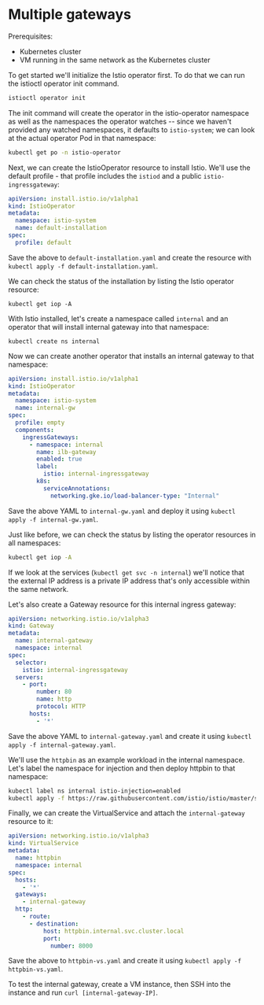 # Multiple gateways

Prerequisites:
- Kubernetes cluster
- VM running in the same network as the Kubernetes cluster

To get started we'll initialize the Istio operator first. To do that we can run the istioctl operator init command.

```sh
istioctl operator init
```

The init command will create the operator in the istio-operator namespace as well as the namespaces the operator watches -- since we haven't provided any watched namespaces, it defaults to `istio-system`; we can look at the actual operator Pod in that namespace:

```sh
kubectl get po -n istio-operator
```
Next, we can create the IstioOperator resource to install Istio. We'll use the default profile - that profile includes the `istiod` and a public `istio-ingressgateway`:

```yaml
apiVersion: install.istio.io/v1alpha1
kind: IstioOperator
metadata:
  namespace: istio-system
  name: default-installation
spec:
  profile: default
```

Save the above to `default-installation.yaml` and create the resource with `kubectl apply -f default-installation.yaml`.

We can check the status of the installation by listing the Istio operator resource:

```
kubectl get iop -A 
```

With Istio installed, let's create a namespace called `internal` and an operator that will install internal gateway into that namespace:

```
kubectl create ns internal
```

Now we can create another operator that installs an internal gateway to that namespace:

```yaml
apiVersion: install.istio.io/v1alpha1
kind: IstioOperator
metadata:
  namespace: istio-system
  name: internal-gw
spec:
  profile: empty
  components:
    ingressGateways:
      - namespace: internal
        name: ilb-gateway
        enabled: true
        label:
          istio: internal-ingressgateway
        k8s:
          serviceAnnotations:
            networking.gke.io/load-balancer-type: "Internal"
```

Save the above YAML to `internal-gw.yaml` and deploy it using `kubectl apply -f internal-gw.yaml`.

Just like before, we can check the status by listing the operator resources in all namespaces:

```sh
kubectl get iop -A 
```

If we look at the services (`kubectl get svc -n internal`) we'll notice that the external IP address is a private IP address that's only accessible within the same network.

Let's also create a Gateway resource for this internal ingress gateway:

```yaml
apiVersion: networking.istio.io/v1alpha3
kind: Gateway
metadata:
  name: internal-gateway
  namespace: internal
spec:
  selector:
    istio: internal-ingressgateway
  servers:
    - port:
        number: 80
        name: http
        protocol: HTTP
      hosts:
        - '*'
```

Save the above YAML to `internal-gateway.yaml` and create it using `kubectl apply -f internal-gateway.yaml`.

We'll use the `httpbin` as an example workload in the internal namespace. Let's label the namespace for injection and then deploy httpbin to that namespace:

```sh
kubectl label ns internal istio-injection=enabled
kubectl apply -f https://raw.githubusercontent.com/istio/istio/master/samples/httpbin/httpbin.yaml -n internal
```

Finally, we can create the VirtualService and attach the `internal-gateway` resource to it:

```yaml
apiVersion: networking.istio.io/v1alpha3
kind: VirtualService
metadata:
  name: httpbin
  namespace: internal
spec:
  hosts:
    - '*'
  gateways:
    - internal-gateway
  http:
    - route:
      - destination:
          host: httpbin.internal.svc.cluster.local
          port:
            number: 8000
```

Save the above to `httpbin-vs.yaml` and create it using `kubectl apply -f httpbin-vs.yaml`.

To test the internal gateway, create a VM instance, then SSH into the instance and run `curl [internal-gateway-IP]`.